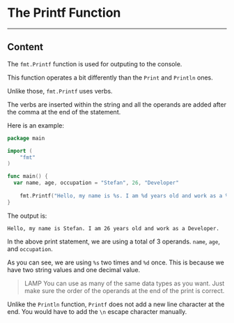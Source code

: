 ﻿---
author: Stefan-Stojanovic

type: normal

category: how to

---

# The Printf Function

---
## Content

The `fmt.Printf` function is used for outputing to the console.

This function operates a bit differently than the `Print` and `Println` ones.

Unlike those, `fmt.Printf` uses verbs.

The verbs are inserted within the string and all the operands are added after the comma at the end of the statement.

Here is an example:

```go
package main

import (
	"fmt"
)

func main() {
  var name, age, occupation = "Stefan", 26, "Developer"
  	
	fmt.Printf("Hello, my name is %s. I am %d years old and work as a %s.\n", name, age, occupation)
}
```

The output is:

```plain-text
Hello, my name is Stefan. I am 26 years old and work as a Developer.
```

In the above print statement, we are using a total of 3 operands. `name`, `age`, and `occupation`. 

As you can see, we are using `%s` two times and `%d` once. This is because we have two string values and one decimal value.

> LAMP You can use as many of the same data types as you want. Just make sure the order of the operands at the end of the print is correct.

Unlike the `Println` function, `Printf` does not add a new line character at the end. You would have to add the `\n` escape character manually.


